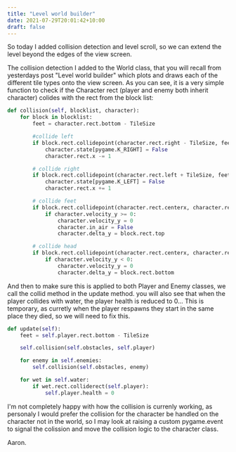 ```yaml
---
title: "Level world builder"
date: 2021-07-29T20:01:42+10:00
draft: false
---
```


So today I added collision detection and level scroll, so we can extend the level beyond the edges of the view screen.

The collision detection I added to the World class, that you will recall from yesterdays post "Level world builder" which plots and draws each of the different tile types onto the view screen. As you can see, it is a very simple function to check if the Character rect (player and enemy both inherit character) colides with the rect from the block list:

```python
def collision(self, blocklist, character):
    for block in blocklist:
        feet = character.rect.bottom - TileSize

        #collide left
        if block.rect.collidepoint(character.rect.right - TileSize, feet):
            character.state[pygame.K_RIGHT] = False
            character.rect.x -= 1

        # collide right
        if block.rect.collidepoint(character.rect.left + TileSize, feet):
            character.state[pygame.K_LEFT] = False
            character.rect.x += 1

        # collide feet
        if block.rect.collidepoint(character.rect.centerx, character.rect.bottom):
            if character.velocity_y >= 0:
                character.velocity_y = 0
                character.in_air = False
                character.delta_y = block.rect.top

        # collide head
        if block.rect.collidepoint(character.rect.centerx, character.rect.top):
            if character.velocity_y < 0:
                character.velocity_y = 0
                character.delta_y = block.rect.bottom
```

And then to make sure this is applied to both Player and Enemy classes, we call the collid method  in the update method.
you will also see that when the player collides with water, the player health is reduced to 0... This is temporary, as curretly when the player respawns they start in the same place they died, so we will need to fix this. 

```python
def update(self):
    feet = self.player.rect.bottom - TileSize

    self.collision(self.obstacles, self.player)

    for enemy in self.enemies:
        self.collision(self.obstacles, enemy)

    for wet in self.water:
        if wet.rect.colliderect(self.player):
            self.player.health = 0
```

I'm not completely happy with how the collision is currenly working, as personaly I would prefer the collision for the character be handled on the character not in the world, so I may look at raising a custom pygame.event to signal the colission and move the collision logic to the character class.  

Aaron.
